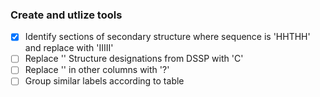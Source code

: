 ### Create and utlize tools
* [X] Identify sections of secondary structure where sequence is 'HHTHH' and replace with 'IIIII'
* [ ] Replace '' Structure designations from DSSP with 'C'
* [ ] Replace '' in other columns with '?'
* [ ] Group similar labels according to table

